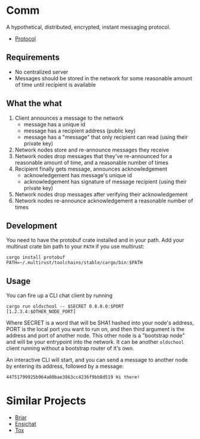 # Comm

A hypothetical, distributed, encrypted, instant messaging protocol.

* [Protocol](PROTOCOL.md)

## Requirements

* No centralized server
* Messages should be stored in the network for some reasonable amount of time until recipient is available

## What the what

1. Client announces a message to the network
    - message has a unique id
    - message has a recipient address (public key)
    - message has a "message" that only recipient can read (using their private key)
2. Network nodes store and re-announce messages they receive
3. Network nodes drop messages that they've re-announced for a reasonable amount of time, and a reasonable number of times
4. Recipient finally gets message, announces acknowledgement
    - acknowledgement has message's unique id
    - acknowledgement has signature of message recipient (using their private key)
6. Network nodes drop messages after verifying their acknowledgement
7. Network nodes re-announce acknowledgement a reasonable number of times

## Development

You need to have the protobuf crate installed and in your path. Add your multirust
crate bin path to your `PATH` if you use multirust:

    cargo install protobuf
    PATH=~/.multirust/toolchains/stable/cargo/bin:$PATH

## Usage

You can fire up a CLI chat client by running

    cargo run oldschool -- $SECRET 0.0.0.0:$PORT [1.2.3.4:$OTHER_NODE_PORT]

Where SECRET is a word that will be SHA1 hashed into your node's address, PORT
is the local port you want to run on, and then third argument is the address
and port of another node. This other node is a "bootstrap node" and will be
your entrypoint into the network. It can be another `oldschool` client running
without a bootstrap router of it's own.

An interactive CLI will start, and you can send a message to another node by
entering its address, followed by a message:

    44751799925b964a00bae3863cc4236f9bb8d519 Hi there!

# Similar Projects

* [Briar](https://briarproject.org/)
* [Ensichat](https://github.com/Nutomic/ensichat)
* [Tox](https://tox.chat/)
